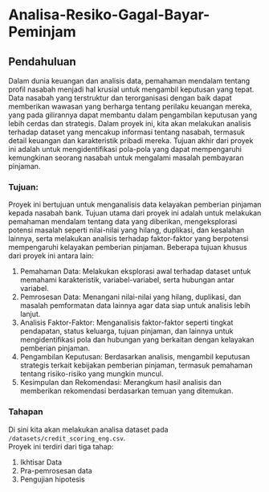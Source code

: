 # Analisa-Resiko-Gagal-Bayar-Peminjam
## Pendahuluan <a id='intro'></a>
Dalam dunia keuangan dan analisis data, pemahaman mendalam tentang profil nasabah menjadi hal krusial untuk mengambil keputusan yang tepat. Data nasabah yang terstruktur dan terorganisasi dengan baik dapat memberikan wawasan yang berharga tentang perilaku keuangan mereka, yang pada gilirannya dapat membantu dalam pengambilan keputusan yang lebih cerdas dan strategis. Dalam proyek ini, kita akan melakukan analisis terhadap dataset yang mencakup informasi tentang nasabah, termasuk detail keuangan dan karakteristik pribadi mereka. Tujuan akhir dari proyek ini adalah untuk mengidentifikasi pola-pola yang dapat mempengaruhi kemungkinan seorang nasabah untuk mengalami masalah pembayaran pinjaman.

### Tujuan: 
Proyek ini bertujuan untuk menganalisis data kelayakan pemberian pinjaman kepada nasabah bank. Tujuan utama dari proyek ini adalah untuk melakukan pemahaman mendalam tentang data yang diberikan, mengeksplorasi potensi masalah seperti nilai-nilai yang hilang, duplikasi, dan kesalahan lainnya, serta melakukan analisis terhadap faktor-faktor yang berpotensi mempengaruhi kelayakan pemberian pinjaman. Beberapa tujuan khusus dari proyek ini antara lain:
1. Pemahaman Data: Melakukan eksplorasi awal terhadap dataset untuk memahami karakteristik, variabel-variabel, serta hubungan antar variabel.
2. Pemrosesan Data: Menangani nilai-nilai yang hilang, duplikasi, dan masalah pemformatan data lainnya agar data siap untuk analisis lebih lanjut.
3. Analisis Faktor-Faktor: Menganalisis faktor-faktor seperti tingkat pendapatan, status keluarga, tujuan pinjaman, dan lainnya untuk mengidentifikasi pola dan hubungan yang berkaitan dengan kelayakan pemberian pinjaman.
4. Pengambilan Keputusan: Berdasarkan analisis, mengambil keputusan strategis terkait kebijakan pemberian pinjaman, termasuk pemahaman tentang risiko-risiko yang mungkin muncul.
5. Kesimpulan dan Rekomendasi: Merangkum hasil analisis dan memberikan rekomendasi berdasarkan temuan yang ditemukan.

### Tahapan
Di sini kita akan melakukan analisa dataset pada `/datasets/credit_scoring_eng.csv`.  
Proyek ini terdiri dari tiga tahap:
 1. Ikhtisar Data
 2. Pra-pemrosesan data
 3. Pengujian hipotesis

